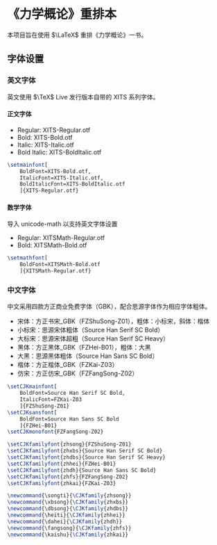 # 《力学概论》重排本

本项目旨在使用 $\LaTeX$ 重排《力学概论》一书。



## 字体设置

### 英文字体

英文使用 $\TeX$ Live 发行版本自带的 XITS 系列字体。

#### 正文字体

- Regular: XITS-Regular.otf
- Bold: XITS-Bold.otf
- Italic: XITS-Italic.otf
- Bold Italic: XITS-BoldItalic.otf

```latex
\setmainfont[
	BoldFont=XITS-Bold.otf,
	ItalicFont=XITS-Italic.otf,
	BoldItalicFont=XITS-BoldItalic.otf
	]{XITS-Regular.otf}
```

#### 数学字体

导入 unicode-math 以支持英文字体设置

- Regular: XITSMath-Regular.otf
- Bold: XITSMath-Bold.otf

```latex
\setmathfont[
	BoldFont=XITSMath-Bold.otf
	]{XITSMath-Regular.otf}
```

### 中文字体

中文采用四款方正商业免费字体（GBK），配合思源字体作为相应字体粗体。

- 宋体：方正书宋_GBK（FZShuSong-Z01），粗体：小标宋，斜体：楷体
- 小标宋：思源宋体粗体（Source Han Serif SC Bold）
- 大标宋：思源宋体超粗（Source Han Serif SC Heavy）
- 黑体：方正黑体_GBK（FZHei-B01），粗体：大黑
- 大黑：思源黑体粗体（Source Han Sans SC Bold）
- 楷体：方正楷体_GBK（FZKai-Z03）
- 仿宋：方正仿宋_GBK（FZFangSong-Z02）

```latex
\setCJKmainfont[
    BoldFont=Source Han Serif SC Bold,
    ItalicFont=FZKai-Z03
    ]{FZShuSong-Z01}
\setCJKsansfont[
    BoldFont=Source Han Sans SC Bold
    ]{FZHei-B01}
\setCJKmonofont{FZFangSong-Z02}

\setCJKfamilyfont{zhsong}{FZShuSong-Z01}
\setCJKfamilyfont{zhxbs}{Source Han Serif SC Bold}
\setCJKfamilyfont{zhdbs}{Source Han Serif SC Heavy}
\setCJKfamilyfont{zhhei}{FZHei-B01}
\setCJKfamilyfont{zhdh}{Source Han Sans SC Bold}
\setCJKfamilyfont{zhfs}{FZFangSong-Z02}
\setCJKfamilyfont{zhkai}{FZKai-Z03}

\newcommand{\songti}{\CJKfamily{zhsong}}
\newcommand{\xbsong}{\CJKfamily{zhxbs}}
\newcommand{\dbsong}{\CJKfamily{zhdbs}}
\newcommand{\heiti}{\CJKfamily{zhhei}}
\newcommand{\dahei}{\CJKfamily{zhdh}}
\newcommand{\fangsong}{\CJKfamily{zhfs}}
\newcommand{\kaishu}{\CJKfamily{zhkai}}
```

